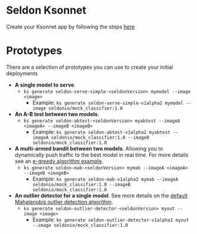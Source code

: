 # Seldon Ksonnet

Create your Ksonnet app by following the steps [here](../../docs/install.md#with-ksonnet)

# Prototypes

There are a selection of prototypes you can use to create your initial deployments

 * **A single model to serve**.
   * ```ks generate seldon-serve-simple-<seldonVersion> mymodel --image <image>```
     * Example: ```ks generate seldon-serve-simple-v1alpha2 mymodel --image seldonio/mock_classifier:1.0```
 * **An A-B test between two models**.
   * ```ks generate seldon-abtest-<seldonVersion> myabtest --imageA <imageA> --imageB <imageB>```
     * Example: ```ks generate seldon-abtest-v1alpha2 myabtest --imageA seldonio/mock_classifier:1.0 --imageB seldonio/mock_classifier:1.0```
 * **A multi-armed bandit between two models**. Allowing you to dynamically push traffic to the best model in real time. For more details see an [e-greedy algorithm example](https://github.com/SeldonIO/seldon-core/blob/master/notebooks/epsilon_greedy_gcp.ipynb).
   * ```ks generate seldon-mab-<seldonVersion> mymab --imageA <imageA> --imageB <imageB>```
     * Example: ```ks generate seldon-mab-v1alpha2 mymab --imageA seldonio/mock_classifier:1.0 --imageB seldonio/mock_classifier:1.0```
 * **An outlier detector for a single model**. See more details on the [default Mahalanobis outlier detection algorithm](https://github.com/SeldonIO/seldon-core/blob/master/examples/transformers/outlier_mahalanobis/outlier_documentation.ipynb).
   * ```ks generate seldon-outlier-detector-<seldonVersion> myout --image <image>```
     * Example: ```ks generate seldon-outlier-detector-v1alpha2 myout --image seldonio/mock_classifier:1.0```

